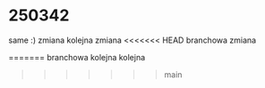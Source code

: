 # 250342
same
:) zmiana
kolejna zmiana
<<<<<<< HEAD
branchowa zmiana

=======
branchowa
kolejna kolejna
>>>>>>> main

